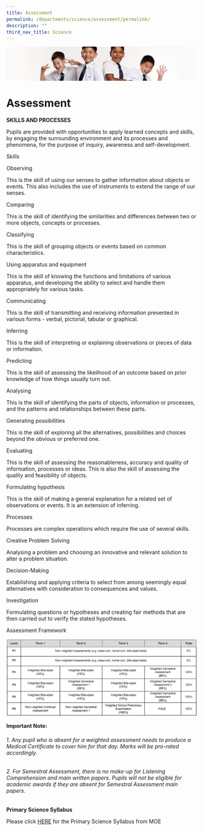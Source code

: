 ```yaml
---
title: Assessment
permalink: /departments/science/assessment/permalink/
description: ""
third_nav_title: Science
---
```

![](/images/Sub-banner2.jpg)

Assessment
==========

**SKILLS AND PROCESSES**

Pupils are provided with opportunities to apply learned concepts and skills, by engaging the surrounding environment and its processes and phenomena, for the purpose of inquiry, awareness and self-development.

Skills

Observing 

This is the skill of using our senses to gather information about objects or events. This also includes the use of instruments to extend the range of our senses.

Comparing

This is the skill of identifying the similarities and differences between two or more objects, concepts or processes.

Classifying 

This is the skill of grouping objects or events based on common characteristics.

Using apparatus and equipment

This is the skill of knowing the functions and limitations of various apparatus, and developing the ability to select and handle them appropriately for various tasks.

Communicating

This is the skill of transmitting and receiving information presented in various forms - verbal, pictorial, tabular or graphical.

Inferring

This is the skill of interpreting or explaining observations or pieces of data or information.

Predicting

This is the skill of assessing the likelihood of an outcome based on prior knowledge of how things usually turn out.

Analysing 

This is the skill of identifying the parts of objects, information or processes, and the patterns and relationships between these parts.

Generating possibilities

This is the skill of exploring all the alternatives, possibilities and choices beyond the obvious or preferred one.

Evaluating

This is the skill of assessing the reasonableness, accuracy and quality of information, processes or ideas. This is also the skill of assessing the quality and feasibility of objects.

Formulating hypothesis

This is the skill of making a general explanation for a related set of observations or events. It is an extension of inferring.

Processes

Processes are complex operations which require the use of several skills.

Creative Problem Solving

Analysing a problem and choosing an innovative and relevant solution to alter a problem situation.

Decision-Making

Establishing and applying criteria to select from among seemingly equal alternatives with consideration to consequences and values.

Investigation

Formulating questions or hypotheses and creating fair methods that are then carried out to verify the stated hypotheses.

Assessment Framework

![](/images/Assessment%20Information.jpg)

**Important Note:**

###### 1.  Any pupil who is absent for a weighted assessment needs to produce a Medical Certificate to cover him for that day. Marks will be pro-rated accordingly.
###### 2.  For Semestral Assessment, there is no make-up for Listening Comprehension and main written papers. Pupils will not be eligible for academic awards if they are absent for Semestral Assessment main papers. 

  

**Primary Science Syllabus**

Please click [HERE](https://acsj.moe.edu.sg/qql/slot/u188/docs/Departments/Science/science-primary-2014.pdf) for the Primary Science Syllabus from MOE